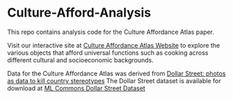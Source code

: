 # Culture-Afford-Analysis
This repo contains analysis code for the Culture Affordance Atlas paper.

Visit our interactive site at [Culture Affordance Atlas Website](https://anonymous.4open.science/w/Culture-Affordance-Atlas-2442/) to explore the various objects  that afford universal functions such as cooking across different cultural and socioeconomic backgrounds.


 Data for the Culture Affordance Atlas was derived from  [Dollar Street: photos as data to kill country stereotypes](https://www.gapminder.org/dollar-street) 
 The Dollar Street dataset is available for download at [ML Commons Dollar Street Dataset](https://mlcommons.org/datasets/dollar-street/)
